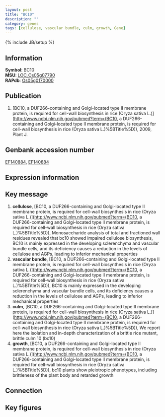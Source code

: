 ```yaml
---
layout: post
title: "BC10"
description: ""
category: genes
tags: [cellulose, vascular bundle, culm, growth, Gene]
---
```

{% include JB/setup %}

## Information
__Symbol__: BC10  
__MSU__: [LOC_Os05g07790](http://rice.plantbiology.msu.edu/cgi-bin/ORF_infopage.cgi?orf=LOC_Os05g07790)  
__RAPdb__: [Os05g0170000](http://rapdb.dna.affrc.go.jp/viewer/gbrowse_details/irgsp1?name=Os05g0170000)  

## Publication
1. [BC10, a DUF266-containing and Golgi-located type II membrane protein, is required for cell-wall biosynthesis in rice (Oryza sativa L.)](http://www.ncbi.nlm.nih.gov/pubmed?term=(BC10, a DUF266-containing and Golgi-located type II membrane protein, is required for cell-wall biosynthesis in rice (Oryza sativa L.)%5BTitle%5D)), 2009, Plant J.

## Genbank accession number
[EF140884](http://www.ncbi.nlm.nih.gov/nuccore/EF140884), [EF140884](http://www.ncbi.nlm.nih.gov/nuccore/EF140884)

## Expression information

## Key message
1. __cellulose__, [BC10, a DUF266-containing and Golgi-located type II membrane protein, is required for cell-wall biosynthesis in rice (Oryza sativa L.)](http://www.ncbi.nlm.nih.gov/pubmed?term=(BC10, a DUF266-containing and Golgi-located type II membrane protein, is required for cell-wall biosynthesis in rice (Oryza sativa L.)%5BTitle%5D)),  Monosaccharide analysis of total and fractioned wall residues revealed that bc10 showed impaired cellulose biosynthesis, BC10 is mainly expressed in the developing sclerenchyma and vascular bundle cells, and its deficiency causes a reduction in the levels of cellulose and AGPs, leading to inferior mechanical properties
2. __vascular bundle__, [BC10, a DUF266-containing and Golgi-located type II membrane protein, is required for cell-wall biosynthesis in rice (Oryza sativa L.)](http://www.ncbi.nlm.nih.gov/pubmed?term=(BC10, a DUF266-containing and Golgi-located type II membrane protein, is required for cell-wall biosynthesis in rice (Oryza sativa L.)%5BTitle%5D)),  BC10 is mainly expressed in the developing sclerenchyma and vascular bundle cells, and its deficiency causes a reduction in the levels of cellulose and AGPs, leading to inferior mechanical properties
3. __culm__, [BC10, a DUF266-containing and Golgi-located type II membrane protein, is required for cell-wall biosynthesis in rice (Oryza sativa L.)](http://www.ncbi.nlm.nih.gov/pubmed?term=(BC10, a DUF266-containing and Golgi-located type II membrane protein, is required for cell-wall biosynthesis in rice (Oryza sativa L.)%5BTitle%5D)),  We report here the isolation and in-depth characterization of a brittle rice mutant, brittle culm 10 (bc10)
4. __growth__, [BC10, a DUF266-containing and Golgi-located type II membrane protein, is required for cell-wall biosynthesis in rice (Oryza sativa L.)](http://www.ncbi.nlm.nih.gov/pubmed?term=(BC10, a DUF266-containing and Golgi-located type II membrane protein, is required for cell-wall biosynthesis in rice (Oryza sativa L.)%5BTitle%5D)),  bc10 plants show pleiotropic phenotypes, including brittleness of the plant body and retarded growth

## Connection

## Key figures


